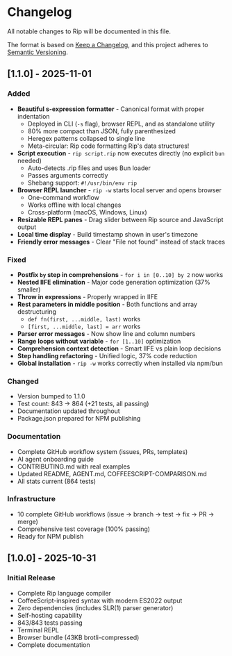 # Changelog

All notable changes to Rip will be documented in this file.

The format is based on [Keep a Changelog](https://keepachangelog.com/en/1.0.0/),
and this project adheres to [Semantic Versioning](https://semver.org/spec/v2.0.0.html).

## [1.1.0] - 2025-11-01

### Added
- **Beautiful s-expression formatter** - Canonical format with proper indentation
  - Deployed in CLI (`-s` flag), browser REPL, and as standalone utility
  - 80% more compact than JSON, fully parenthesized
  - Heregex patterns collapsed to single line
  - Meta-circular: Rip code formatting Rip's data structures!
- **Script execution** - `rip script.rip` now executes directly (no explicit `bun` needed)
  - Auto-detects .rip files and uses Bun loader
  - Passes arguments correctly
  - Shebang support: `#!/usr/bin/env rip`
- **Browser REPL launcher** - `rip -w` starts local server and opens browser
  - One-command workflow
  - Works offline with local changes
  - Cross-platform (macOS, Windows, Linux)
- **Resizable REPL panes** - Drag slider between Rip source and JavaScript output
- **Local time display** - Build timestamp shown in user's timezone
- **Friendly error messages** - Clear "File not found" instead of stack traces

### Fixed
- **Postfix `by` step in comprehensions** - `for i in [0..10] by 2` now works
- **Nested IIFE elimination** - Major code generation optimization (37% smaller)
- **Throw in expressions** - Properly wrapped in IIFE
- **Rest parameters in middle position** - Both functions and array destructuring
  - `def fn(first, ...middle, last)` works
  - `[first, ...middle, last] = arr` works
- **Parser error messages** - Now show line and column numbers
- **Range loops without variable** - `for [1..10]` optimization
- **Comprehension context detection** - Smart IIFE vs plain loop decisions
- **Step handling refactoring** - Unified logic, 37% code reduction
- **Global installation** - `rip -w` works correctly when installed via npm/bun

### Changed
- Version bumped to 1.1.0
- Test count: 843 → 864 (+21 tests, all passing)
- Documentation updated throughout
- Package.json prepared for NPM publishing

### Documentation
- Complete GitHub workflow system (issues, PRs, templates)
- AI agent onboarding guide
- CONTRIBUTING.md with real examples
- Updated README, AGENT.md, COFFEESCRIPT-COMPARISON.md
- All stats current (864 tests)

### Infrastructure
- 10 complete GitHub workflows (issue → branch → test → fix → PR → merge)
- Comprehensive test coverage (100% passing)
- Ready for NPM publish

## [1.0.0] - 2025-10-31

### Initial Release
- Complete Rip language compiler
- CoffeeScript-inspired syntax with modern ES2022 output
- Zero dependencies (includes SLR(1) parser generator)
- Self-hosting capability
- 843/843 tests passing
- Terminal REPL
- Browser bundle (43KB brotli-compressed)
- Complete documentation
